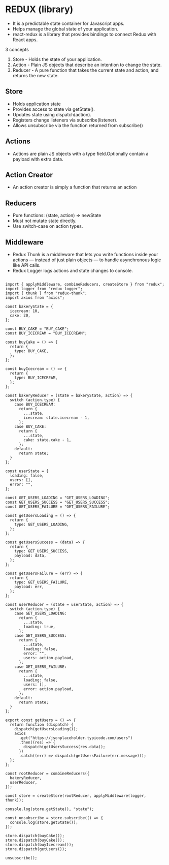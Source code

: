 # REDUX (library)

- It is a predictable state container for Javascript apps.
- Helps manage the global state of your application.
- react-redux is a library that provides bindings to connect Redux with React apps.

3 concepts
1. Store - Holds the state of your application.
2. Action - Plain JS objects that describe an intention to change the state.
3. Reducer -  A pure function that takes the current state and action, and returns the new state.

## Store
- Holds application state
- Provides access to state via getState().
- Updates state using dispatch(action).
- Registers change listeners via subscribe(listener).
- Allows unsubscribe via the function returned from subscribe()

## Actions
- Actions are plain JS objects with a type field.Optionally contain a payload with extra data.

## Action Creator
- An action creator is simply a function that returns an action 

## Reducers
- Pure functions: (state, action) => newState
- Must not mutate state directly.
- Use switch-case on action types.

## Middleware
- Redux Thunk is a middleware that lets you write functions inside your actions — instead of just plain objects — to handle asynchronous logic like API calls.
- Redux Logger logs actions and state changes to console.

```

import { applyMiddleware, combineReducers, createStore } from "redux";
import logger from "redux-logger";
import { thunk } from "redux-thunk";
import axios from "axios";

const bakeryState = {
  icecream: 10,
  cake: 20,
};

const BUY_CAKE = "BUY_CAKE";
const BUY_ICECREAM = "BUY_ICECREAM";

const buyCake = () => {
  return {
    type: BUY_CAKE,
  };
};

const buyIcecream = () => {
  return {
    type: BUY_ICECREAM,
  };
};

const bakeryReducer = (state = bakeryState, action) => {
  switch (action.type) {
    case BUY_ICECREAM:
      return {
        ...state,
        icecream: state.icecream - 1,
      };
    case BUY_CAKE:
      return {
        ...state,
        cake: state.cake - 1,
      };
    default:
      return state;
  }
};

const userState = {
  loading: false,
  users: [],
  error: "",
};

const GET_USERS_LOADING = "GET_USERS_LOADING";
const GET_USERS_SUCCESS = "GET_USERS_SUCCESS";
const GET_USERS_FAILURE = "GET_USERS_FAILURE";

const getUsersLoading = () => {
  return {
    type: GET_USERS_LOADING,
  };
};

const getUsersSuccess = (data) => {
  return {
    type: GET_USERS_SUCCESS,
    payload: data,
  };
};

const getUsersFailure = (err) => {
  return {
    type: GET_USERS_FAILURE,
    payload: err,
  };
};

const userReducer = (state = userState, action) => {
  switch (action.type) {
    case GET_USERS_LOADING:
      return {
        ...state,
        loading: true,
      };
    case GET_USERS_SUCCESS:
      return {
        ...state,
        loading: false,
        error: "",
        users: action.payload,
      };
    case GET_USERS_FAILURE:
      return {
        ...state,
        loading: false,
        users: [],
        error: action.payload,
      };
    default:
      return state;
  }
};

export const getUsers = () => {
  return function (dispatch) {
    dispatch(getUsersLoading());
    axios
      .get("https://jsonplaceholder.typicode.com/users")
      .then((res) => {
        dispatch(getUsersSuccess(res.data));
      })
      .catch((err) => dispatch(getUsersFailure(err.message)));
  };
};

const rootReducer = combineReducers({
  bakeryReducer,
  userReducer,
});

const store = createStore(rootReducer, applyMiddleware(logger, thunk));

console.log(store.getState(), "state");

const unsubscribe = store.subscribe(() => {
  console.log(store.getState());
});

store.dispatch(buyCake());
store.dispatch(buyCake());
store.dispatch(buyIcecream());
store.dispatch(getUsers());

unsubscribe();

```
